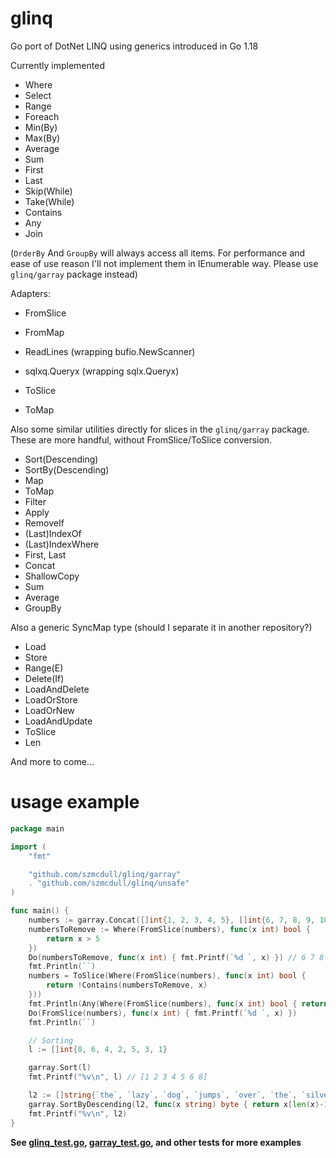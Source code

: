 # glinq
Go port of DotNet LINQ using generics introduced in Go 1.18

Currently implemented
- Where
- Select
- Range
- Foreach
- Min(By)
- Max(By)
- Average
- Sum
- First
- Last
- Skip(While)
- Take(While)
- Contains
- Any
- Join

(`OrderBy` And `GroupBy` will always access all items. For performance and ease of use reason I'll not implement them in IEnumerable way. Please use `glinq/garray` package instead)

Adapters:
- FromSlice
- FromMap
- ReadLines	(wrapping bufio.NewScanner)
- sqlxq.Queryx (wrapping sqlx.Queryx)

- ToSlice
- ToMap

Also some similar utilities directly for slices in the `glinq/garray` package. These are more handful, without FromSlice/ToSlice conversion.
- Sort(Descending)
- SortBy(Descending)
- Map
- ToMap
- Filter
- Apply
- RemoveIf
- (Last)IndexOf
- (Last)IndexWhere
- First, Last
- Concat
- ShallowCopy
- Sum
- Average
- GroupBy

Also a generic SyncMap type (should I separate it in another repository?)
- Load
- Store
- Range(E)
- Delete(If)
- LoadAndDelete
- LoadOrStore
- LoadOrNew
- LoadAndUpdate
- ToSlice
- Len

And more to come...


# usage example

```go
package main

import (
	"fmt"

	"github.com/szmcdull/glinq/garray"
	. "github.com/szmcdull/glinq/unsafe"
)

func main() {
	numbers := garray.Concat([]int{1, 2, 3, 4, 5}, []int{6, 7, 8, 9, 10})
	numbersToRemove := Where(FromSlice(numbers), func(x int) bool {
		return x > 5
	})
	Do(numbersToRemove, func(x int) { fmt.Printf(`%d `, x) }) // 6 7 8 9 10
	fmt.Println(``)
	numbers = ToSlice(Where(FromSlice(numbers), func(x int) bool {
		return !Contains(numbersToRemove, x)
	}))
	fmt.Println(Any(Where(FromSlice(numbers), func(x int) bool { return x > 5 }))) // false
	Do(FromSlice(numbers), func(x int) { fmt.Printf(`%d `, x) })                   // 1 2 3 4 5
	fmt.Println(``)

	// Sorting
	l := []int{8, 6, 4, 2, 5, 3, 1}

	garray.Sort(l)
	fmt.Printf("%v\n", l) // [1 2 3 4 5 6 8]

	l2 := []string{`the`, `lazy`, `dog`, `jumps`, `over`, `the`, `silver`, `fox`}
	garray.SortByDescending(l2, func(x string) byte { return x[len(x)-1] }) // sort descending by the last character
	fmt.Printf("%v\n", l2)                                                  // [lazy fox jumps silver over dog the the]
}
```

**See [glinq_test.go](https://github.com/szmcdull/glinq/blob/main/unsafe/glinq_test.go), [garray_test.go](https://github.com/szmcdull/glinq/blob/main/garray/garray_test.go), and other tests for more examples**